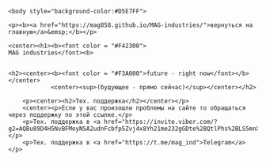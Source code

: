 
<html>
	<head>
	<title>MAG industries</title>
	<meta name="Glushnev Mikhail Alekseevich">
	<meta countent ="The site of the company MAG industries">
	<meta name="Keyboards" content="sait, MAG industries, interesting, tehnology, content, startup, 3d printer, arduino, code, knowledge, machine, auto, car, help, help you, viber, telegram support">	
	</head>
	
    <body style="background-color:#D5E7FF">
    
    <p><b><a href="https://mag858.github.io/MAG-industries/">вернуться на главную</a>&emsp;</b></p>
    
    <center><h1><b><font color = "#F42300">
    MAG industries</font><b>
    
    
    <h2><center><b><font color = "#F3A000">future - right now</font></b></center>
				<center><sup>(будующее - прямо сейчас)</sup></center></h2>
				
		<p><center><h2>Тех. поддержка</h2></center></p>
		<center><p>Если у вас произошли проблемы на сайте то обращаться через поддержку по этой ссылке.</p>
		<p>Тех. поддержка в <a href="https://invite.viber.com/?g2=AQBu89D4H5NvBFMoyNSA2udnFcbfp5Zvj4x8Yh21me232gGDte%2BQtlPhs%2BLS5mnX">Viber</a></p>
		<p>Тех. поддержка в <a href="https://t.me/mag_ind">Telegram</a></p>
		
	
